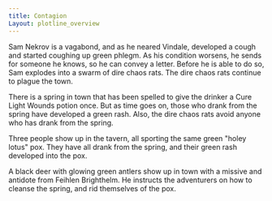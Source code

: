 ```yaml
---
title: Contagion
Layout: plotline_overview
---
```


Sam Nekrov is a vagabond, and as he neared Vindale, developed a cough and started coughing up green phlegm. As his condition worsens, he sends for someone he knows, so he can convey a letter. Before he is able to do so, Sam explodes into a swarm of dire chaos rats. The dire chaos rats continue to plague the town.

There is a spring in town that has been spelled to give the drinker a Cure Light Wounds potion once. But as time goes on, those who drank from the spring have developed a green rash. Also, the dire chaos rats avoid anyone who has drank from the spring. 

Three people show up in the tavern, all sporting the same green "holey lotus" pox. They have all drank from the spring, and their green rash developed into the pox.

A black deer with glowing green antlers show up in town with a missive and antidote from Feihlen Brighthelm. He instructs the adventurers on how to cleanse the spring, and rid themselves of the pox.
